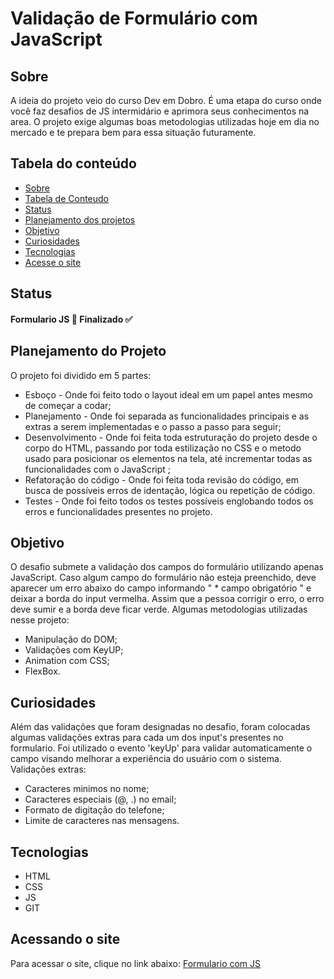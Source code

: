 # Validação de Formulário com JavaScript

## Sobre
  A ideia do projeto veio do curso Dev em Dobro. É uma etapa do curso onde você faz desafios de JS intermidário e aprimora seus conhecimentos na area. O projeto exige algumas boas metodologias utilizadas hoje em dia no mercado e te prepara bem para essa situação futuramente.

## Tabela do conteúdo

   * [Sobre](#Sobre)
   * [Tabela de Conteudo](#tabela-de-conteudo)
   * [Status](#status)
   * [Planejamento dos projetos](#planejamento-dos-projetos)
   * [Objetivo](#objetivo)
   * [Curiosidades](#curiosidades)
   * [Tecnologias](#tecnologias)
   * [Acesse o site](#acesse-o-site)

## Status
 
  #### Formulario JS 🚀 Finalizado ✅
  
## Planejamento do Projeto

O projeto foi dividido em 5 partes:
  
  * Esboço - Onde foi feito todo o layout ideal em um papel antes mesmo de começar a codar;
  * Planejamento - Onde foi separada as funcionalidades principais e as extras a serem implementadas e o passo a passo para seguir; 
  * Desenvolvimento - Onde foi feita toda estruturação do projeto desde o corpo do HTML, passando por toda estilização no CSS e o metodo usado para posicionar os elementos na tela, até incrementar todas as funcionalidades com o JavaScript ;
  * Refatoração do código - Onde foi feita toda revisão do código, em busca de possíveis erros de identação, lógica ou repetição de código.
  * Testes - Onde foi feito todos os testes possíveis englobando todos os erros e funcionalidades presentes no projeto.
      

## Objetivo

  O desafio submete a validação dos campos do formulário utilizando apenas JavaScript. Caso algum campo do formulário não esteja preenchido, deve aparecer um erro abaixo do campo informando " * campo obrigatório " e deixar a borda do input vermelha. Assim que a pessoa corrigir o erro, o erro deve sumir e a borda deve ficar verde.
  Algumas metodologias utilizadas nesse projeto:
   
   * Manipulação do DOM;
   * Validações com KeyUP;
   * Animation com CSS;
   * FlexBox.

## Curiosidades

  Além das validações que foram designadas no desafio, foram colocadas algumas validações extras para cada um dos input's presentes no formulario. Foi utilizado o evento 'keyUp' para validar automaticamente o campo visando melhorar a experiência do usuário com o sistema.
  Validações extras:
    
  * Caracteres minimos no nome;
  * Caracteres especiais (@, .) no email;
  * Formato de digitação do telefone;
  * Limite de caracteres nas mensagens.

## Tecnologias

 * HTML
 * CSS
 * JS
 * GIT

## Acessando o site

Para acessar o site, clique no link abaixo:
<a href= "https://pedromarques-dev.github.io/formulario-validacao/" target= "_blank">Formulario com JS</a>
